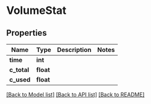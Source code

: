 # VolumeStat


## Properties
Name | Type | Description | Notes
------------ | ------------- | ------------- | -------------
**time** | **int** |  | 
**c_total** | **float** |  | 
**c_used** | **float** |  | 

[[Back to Model list]](../#documentation-for-models) [[Back to API list]](../#documentation-for-api-endpoints) [[Back to README]](../)



